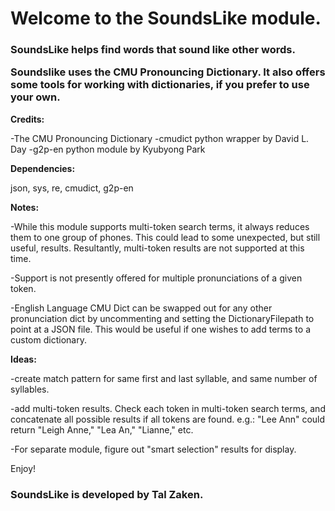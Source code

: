 <h1>Welcome to the SoundsLike module.</h1>
<h3>SoundsLike helps find words that sound like other words. 

Soundslike uses the CMU Pronouncing Dictionary. It also offers some tools for working with dictionaries, if you prefer to use your own.
</h3> 



<b>Credits:</b>

-The CMU Pronouncing Dictionary
-cmudict python wrapper by David L. Day
-g2p-en python module by Kyubyong Park

<b>Dependencies:</b>

json, sys, re, cmudict, g2p-en

<b>Notes:</b>

-While this module supports multi-token search terms, it always reduces them to one group of phones.
 This could lead to some unexpected, but still useful, results. 
 Resultantly, multi-token results are not supported at this time.

-Support is not presently offered for multiple pronunciations of a given token.

-English Language CMU Dict can be swapped out for any other pronunciation dict
 by uncommenting and setting the DictionaryFilepath to point at a JSON file.
 This would be useful if one wishes to add terms to a custom dictionary.

<b>Ideas:</b>

-create match pattern for same first and last syllable, and same number of syllables.

-add multi-token results. Check each token in multi-token search terms,
 and concatenate all possible results if all tokens are found.
 e.g.: "Lee Ann" could return "Leigh Anne," "Lea An," "Lianne," etc.

-For separate module, figure out "smart selection" results for display.


Enjoy!

<h3>SoundsLike is developed by Tal Zaken.</h3>

